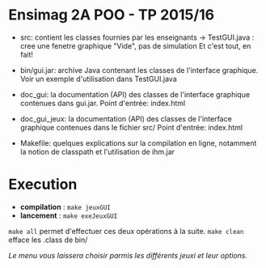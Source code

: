 Ensimag 2A POO - TP 2015/16
============================

- src: contient les classes fournies par les enseignants 
  -> TestGUI.java : cree une fenetre graphique "Vide", pas de simulation
  Et c'est tout, en fait!

- bin/gui.jar: archive Java contenant les classes de l'interface graphique. Voir un exemple d'utilisation dans TestGUI.java

- doc_gui: la documentation (API) des classes de l'interface graphique contenues dans gui.jar. Point d'entrée: index.html
- doc_gui_jeux: la documentation (API) des classes de l'interface graphique contenues dans le fichier src/ Point d'entrée: index.html

- Makefile: quelques explications sur la compilation en ligne, notamment la notion de classpath et l'utilisation de ihm.jar

Execution
=========

* **compilation** : `make jeuxGUI`
* **lancement** : `make exeJeuxGUI`

`make all` permet d'effectuer ces deux opérations à la suite.
`make clean` efface les .class de bin/

*Le menu vous laissera choisir parmis les différents jeuxi et leur options.*
